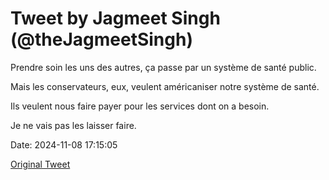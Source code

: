 # Tweet by Jagmeet Singh (@theJagmeetSingh)

Prendre soin les uns des autres, ça passe par un système de santé public. 

Mais les conservateurs, eux, veulent américaniser notre système de santé.

Ils veulent nous faire payer pour les services dont on a besoin.

Je ne vais pas les laisser faire.

Date: 2024-11-08 17:15:05

[Original Tweet](https://x.com/theJagmeetSingh/status/1854935688988270705)
